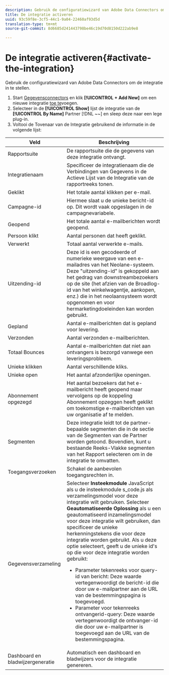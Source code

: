 ```yaml
---
description: Gebruik de configuratiewizard van Adobe Data Connectors om de integratie in te stellen.
title: De integratie activeren
uuid: 93c59f8e-3cf5-44c1-9a04-22460af93d5d
translation-type: tm+mt
source-git-commit: 8d6685d241443798be46c19d70d8150d222ab9e8

---
```



# De integratie activeren{#activate-the-integration}

Gebruik de configuratiewizard van Adobe Data Connectors om de integratie in te stellen.

1. Start [Gegevensconnectors](https://docs.adobe.com/content/help/en/analytics/import/dataconnectors/getting-started-data-connectors.html) en klik **[!UICONTROL + Add New]** om een nieuwe integratie [toe te](https://docs.adobe.com/content/help/en/analytics/import/dataconnectors/getting-started-data-connectors.html)voegen.
1. Selecteer in de **[!UICONTROL Show]** lijst de integratie van de **[!UICONTROL By Name]** Partner [!DNL ~~] en sleep deze naar een lege plug-in.
1. Voltooi de Tovenaar van de Integratie gebruikend de informatie in de volgende lijst:

| Veld | Beschrijving |
|--- |--- |
| Rapportsuite | De rapportsuite die de gegevens van deze integratie ontvangt. |
| Integratienaam | Specificeer de integratienaam die de Verbindingen van Gegevens in de Actieve Lijst van de Integratie van de rapportreeks tonen. |
| Geklikt | Het totale aantal klikken per e-mail. |
| Campagne-id | Hiermee slaat u de unieke bericht-id op. Dit wordt vaak opgeslagen in de campagnevariabele. |
| Geopend | Het totale aantal e-mailberichten wordt geopend. |
| Persoon klikt | Aantal personen dat heeft geklikt. |
| Verwerkt | Totaal aantal verwerkte e-mails. |
| Uitzending-id | Deze id is een gecodeerde of numerieke weergave van een e-mailadres van het Neolane-systeem. Deze &quot;uitzending-id&quot; is gekoppeld aan het gedrag van downstreambezoekers op de site (het afzien van de Broadlog-id van het winkelwagentje, aankopen, enz.) die in het neolaansysteem wordt opgenomen en voor hermarketingdoeleinden kan worden gebruikt. |
| Gepland | Aantal e-mailberichten dat is gepland voor levering. |
| Verzonden | Aantal verzonden e-mailberichten. |
| Totaal Bounces | Aantal e-mailberichten dat niet aan ontvangers is bezorgd vanwege een leveringsprobleem. |
| Unieke klikken | Aantal verschillende kliks. |
| Unieke open | Het aantal afzonderlijke openingen. |
| Abonnement opgezegd | Het aantal bezoekers dat het e-mailbericht heeft geopend maar vervolgens op de koppeling Abonnement opzeggen heeft geklikt om toekomstige e-mailberichten van uw organisatie af te melden. |
| Segmenten | Deze integratie leidt tot de partner-bepaalde segmenten die in de sectie van de Segmenten van de Partner worden getoond. Bovendien, kunt u bestaande Reeks-Vlakke segmenten van het Rapport selecteren om in de integratie te omvatten. |
| Toegangsverzoeken | Schakel de aanbevolen toegangsrechten in. |
| Gegevensverzameling | Selecteer **Insteekmodule** JavaScript als u de insteekmodule s_code.js als verzamelingsmodel voor deze integratie wilt gebruiken. Selecteer **Geautomatiseerde Oplossing** als u een geautomatiseerd inzamelingsmodel voor deze integratie wilt gebruiken, dan specificeer de unieke herkenningstekens die voor deze integratie worden gebruikt. Als u deze optie selecteert, geeft u de unieke id&#39;s op die voor deze integratie worden gebruikt: <ul><li>Parameter tekenreeks voor query-id van bericht: Deze waarde vertegenwoordigt de bericht-id die door uw e-mailpartner aan de URL van de bestemmingspagina is toegevoegd.</li><li>Parameter voor tekenreeks ontvangerid-query: Deze waarde vertegenwoordigt de ontvanger-id die door uw e-mailpartner is toegevoegd aan de URL van de bestemmingspagina.</li></ul> |
| Dashboard en bladwijzergeneratie | Automatisch een dashboard en bladwijzers voor de integratie genereren. |

